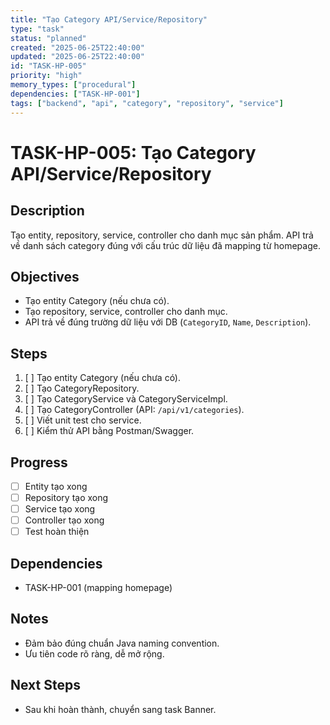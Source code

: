 ```yaml
---
title: "Tạo Category API/Service/Repository"
type: "task"
status: "planned"
created: "2025-06-25T22:40:00"
updated: "2025-06-25T22:40:00"
id: "TASK-HP-005"
priority: "high"
memory_types: ["procedural"]
dependencies: ["TASK-HP-001"]
tags: ["backend", "api", "category", "repository", "service"]
---
```


# TASK-HP-005: Tạo Category API/Service/Repository

## Description
Tạo entity, repository, service, controller cho danh mục sản phẩm. API trả về danh sách category đúng với cấu trúc dữ liệu đã mapping từ homepage.

## Objectives
- Tạo entity Category (nếu chưa có).
- Tạo repository, service, controller cho danh mục.
- API trả về đúng trường dữ liệu với DB (`CategoryID`, `Name`, `Description`).

## Steps
1. [ ] Tạo entity Category (nếu chưa có).
2. [ ] Tạo CategoryRepository.
3. [ ] Tạo CategoryService và CategoryServiceImpl.
4. [ ] Tạo CategoryController (API: `/api/v1/categories`).
5. [ ] Viết unit test cho service.
6. [ ] Kiểm thử API bằng Postman/Swagger.

## Progress
- [ ] Entity tạo xong
- [ ] Repository tạo xong
- [ ] Service tạo xong
- [ ] Controller tạo xong
- [ ] Test hoàn thiện

## Dependencies
- TASK-HP-001 (mapping homepage)

## Notes
- Đảm bảo đúng chuẩn Java naming convention.
- Ưu tiên code rõ ràng, dễ mở rộng.

## Next Steps
- Sau khi hoàn thành, chuyển sang task Banner. 
